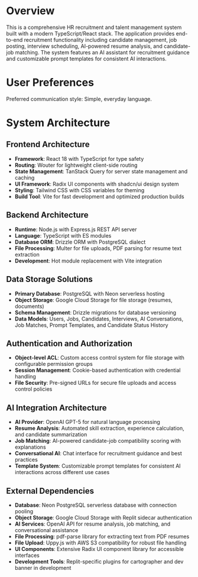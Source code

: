 # Overview

This is a comprehensive HR recruitment and talent management system built with a modern TypeScript/React stack. The application provides end-to-end recruitment functionality including candidate management, job posting, interview scheduling, AI-powered resume analysis, and candidate-job matching. The system features an AI assistant for recruitment guidance and customizable prompt templates for consistent AI interactions.

# User Preferences

Preferred communication style: Simple, everyday language.

# System Architecture

## Frontend Architecture
- **Framework**: React 18 with TypeScript for type safety
- **Routing**: Wouter for lightweight client-side routing
- **State Management**: TanStack Query for server state management and caching
- **UI Framework**: Radix UI components with shadcn/ui design system
- **Styling**: Tailwind CSS with CSS variables for theming
- **Build Tool**: Vite for fast development and optimized production builds

## Backend Architecture
- **Runtime**: Node.js with Express.js REST API server
- **Language**: TypeScript with ES modules
- **Database ORM**: Drizzle ORM with PostgreSQL dialect
- **File Processing**: Multer for file uploads, PDF parsing for resume text extraction
- **Development**: Hot module replacement with Vite integration

## Data Storage Solutions
- **Primary Database**: PostgreSQL with Neon serverless hosting
- **Object Storage**: Google Cloud Storage for file storage (resumes, documents)
- **Schema Management**: Drizzle migrations for database versioning
- **Data Models**: Users, Jobs, Candidates, Interviews, AI Conversations, Job Matches, Prompt Templates, and Candidate Status History

## Authentication and Authorization
- **Object-level ACL**: Custom access control system for file storage with configurable permission groups
- **Session Management**: Cookie-based authentication with credential handling
- **File Security**: Pre-signed URLs for secure file uploads and access control policies

## AI Integration Architecture
- **AI Provider**: OpenAI GPT-5 for natural language processing
- **Resume Analysis**: Automated skill extraction, experience calculation, and candidate summarization
- **Job Matching**: AI-powered candidate-job compatibility scoring with explanations
- **Conversational AI**: Chat interface for recruitment guidance and best practices
- **Template System**: Customizable prompt templates for consistent AI interactions across different use cases

## External Dependencies

- **Database**: Neon PostgreSQL serverless database with connection pooling
- **Object Storage**: Google Cloud Storage with Replit sidecar authentication
- **AI Services**: OpenAI API for resume analysis, job matching, and conversational assistance
- **File Processing**: pdf-parse library for extracting text from PDF resumes
- **File Upload**: Uppy.js with AWS S3 compatibility for robust file handling
- **UI Components**: Extensive Radix UI component library for accessible interfaces
- **Development Tools**: Replit-specific plugins for cartographer and dev banner in development